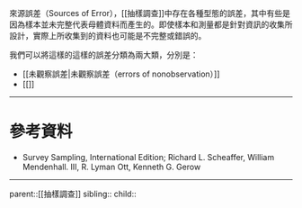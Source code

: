 來源誤差（Sources of Error），[[抽樣調查]]中存在各種型態的誤差，其中有些是因為樣本並未完整代表母體資料而產生的。即使樣本和測量都是針對資訊的收集所設計，實際上所收集到的資料也可能是不完整或錯誤的。

我們可以將這樣的這樣的誤差分類為兩大類，分別是：
- [[未觀察誤差|未觀察誤差（errors of nonobservation）]]
- [[]]

- - -
# 參考資料
- Survey Sampling, International Edition; Richard L. Scheaffer, William Mendenhall. III, R. Lyman Ott, Kenneth G. Gerow
- - -
parent::[[抽樣調查]]
sibling::
child::